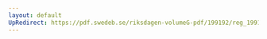 ```yaml
---
layout: default
UpRedirect: https://pdf.swedeb.se/riksdagen-volumeG-pdf/199192/reg_199192/reg_199192_0139.pdf
---
```

